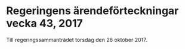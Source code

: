 # Regeringens ärendeförteckningar vecka 43, 2017

Till regeringssammanträdet torsdag den 26 oktober 2017\.
